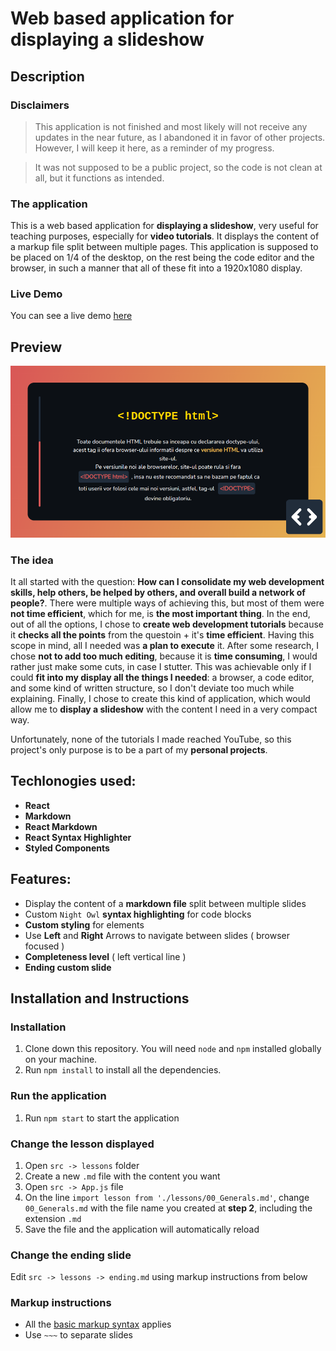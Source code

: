 # Web based application for displaying a slideshow

## Description

### Disclaimers

> This application is not finished and most likely will not receive any updates in the near future, as I abandoned it in favor of other projects. However, I will keep it here, as a reminder of my progress. 

> It was not supposed to be a public project, so the code is not clean at all, but it functions as intended.

### The application

This is a web based application for **displaying a slideshow**, very useful for teaching purposes, especially for **video tutorials**. It displays the content of a markup file split between multiple pages. This application is supposed to be placed on 1/4 of the desktop, on the rest being the code editor and the browser, in such a manner that all of these fit into a 1920x1080 display.

### Live Demo

You can see a live demo [here](https://lesson.adxiom.com)


## Preview

![Application Preview](/public/Preview.png)


### The idea

It all started with the question: **How can I consolidate my web development skills, help others, be helped by others, and overall build a network of people?**. There were multiple ways of achieving this, but most of them were **not time efficient**, which for me, is **the most important thing**. In the end, out of all the options, I chose to **create web development tutorials** because it **checks all the points** from the questoin + it's **time efficient**. Having this scope in mind, all I needed was **a plan to execute** it. After some research, I chose **not to add too much editing**, because it is **time consuming**, I would rather just make some cuts, in case I stutter. This was achievable only if I could **fit into my display all the things I needed**: a browser, a code editor, and some kind of written structure, so I don't deviate too much while explaining. Finally, I chose to create this kind of application, which would allow me to **display a slideshow** with the content I need in a very compact way.

Unfortunately, none of the tutorials I made reached YouTube, so this project's only purpose is to be a part of my **personal projects**.


## Techlonogies used:

- **React**
- **Markdown**
- **React Markdown**
- **React Syntax Highlighter**
- **Styled Components**

## Features:
- Display the content of a **markdown file** split between multiple slides
- Custom `Night Owl` **syntax highlighting** for code blocks
- **Custom styling** for elements
- Use **Left** and **Right** Arrows to navigate between slides ( browser focused )
- **Completeness level** ( left vertical line )
- **Ending custom slide**


## Installation and Instructions

### Installation

1. Clone down this repository. You will need `node` and `npm` installed globally on your machine.
2. Run `npm install` to install all the dependencies.

### Run the application
1. Run `npm start` to start the application

### Change the lesson displayed

1. Open `src -> lessons` folder
2. Create a new `.md` file with the content you want
3. Open `src -> App.js` file
4. On the line `import lesson from './lessons/00_Generals.md'`, change `00_Generals.md` with the file name you created at **step 2**, including the extension `.md`
5. Save the file and the application will automatically reload

### Change the ending slide

Edit `src -> lessons -> ending.md` using markup instructions from below

### Markup instructions

- All the [basic markup syntax](https://docs.github.com/en/get-started/writing-on-github/getting-started-with-writing-and-formatting-on-github/basic-writing-and-formatting-syntax) applies
- Use `~~~` to separate slides